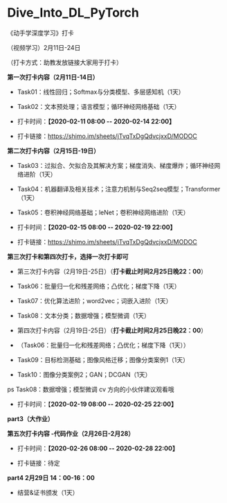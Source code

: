 # Dive_Into_DL_PyTorch

《动手学深度学习》打卡



（视频学习）2月11日-24日

（打卡方式：助教发放链接大家用于打卡）



**第一次打卡内容（2月11日-14日）**

- Task01：线性回归；Softmax与分类模型、多层感知机（1天）

- Task02：文本预处理；语言模型；循环神经网络基础（1天）

- 打卡时间：**【2020-02-11 08:00 -- 2020-02-14 22:00】**

- 打卡链接：https://shimo.im/sheets/jTvqTxDgQdvcjxxD/MODOC



**第二次打卡内容（2月15日-19日）**

- Task03：过拟合、欠拟合及其解决方案；梯度消失、梯度爆炸；循环神经网络进阶（1天）

- Task04：机器翻译及相关技术；注意力机制与Seq2seq模型；Transformer（1天）

- Task05：卷积神经网络基础；leNet；卷积神经网络进阶（1天）

- 打卡时间：**【2020-02-15 08:00 -- 2020-02-19 22:00】**

- 打卡链接：https://shimo.im/sheets/jTvqTxDgQdvcjxxD/MODOC



**第三次打卡和第四次打卡，选择一次打卡即可**

- 第三次打卡内容（2月19日-25日）（**打卡截止时间2月25日晚22：00**）

- Task06：批量归一化和残差网络；凸优化；梯度下降（1天）

- Task07：优化算法进阶；word2vec；词嵌入进阶（1天）

- Task08：文本分类；数据增强；模型微调（1天）



- 第四次打卡内容（2月19日-25日）（**打卡截止时间2月25日晚22：00**）

- （Task06：批量归一化和残差网络；凸优化；梯度下降（1天））

- Task09：目标检测基础；图像风格迁移；图像分类案例1（1天）

- Task10：图像分类案例2；GAN；DCGAN（1天）

ps Task08：数据增强；模型微调 cv 方向的小伙伴建议观看哦



- 打卡时间：【**2020-02-19 08:00 -- 2020-02-25 22:00】**



**part3（大作业）**

**第五次打卡内容 -代码作业（2月26日-2月28）**

- 打卡时间：**【2020-02-26 08:00 -- 2020-02-28 22:00】**

- 打卡链接：待定



**part4 2月29日 14：00-16：00**

- 结营&证书颁发（1天）